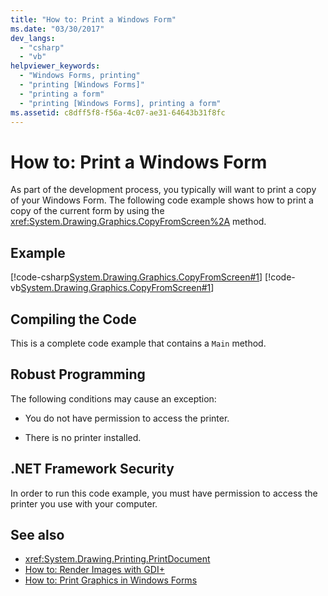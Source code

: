 ```yaml
---
title: "How to: Print a Windows Form"
ms.date: "03/30/2017"
dev_langs: 
  - "csharp"
  - "vb"
helpviewer_keywords: 
  - "Windows Forms, printing"
  - "printing [Windows Forms]"
  - "printing a form"
  - "printing [Windows Forms], printing a form"
ms.assetid: c8dff5f8-f56a-4c07-ae31-64643b31f8fc
---
```

# How to: Print a Windows Form
As part of the development process, you typically will want to print a copy of your Windows Form. The following code example shows how to print a copy of the current form by using the <xref:System.Drawing.Graphics.CopyFromScreen%2A> method.  
  
## Example  
 [!code-csharp[System.Drawing.Graphics.CopyFromScreen#1](../../../../samples/snippets/csharp/VS_Snippets_Winforms/System.Drawing.Graphics.CopyFromScreen/CS/Form1.cs#1)]
 [!code-vb[System.Drawing.Graphics.CopyFromScreen#1](../../../../samples/snippets/visualbasic/VS_Snippets_Winforms/System.Drawing.Graphics.CopyFromScreen/VB/Form1.vb#1)]  
  
## Compiling the Code  
 This is a complete code example that contains a `Main` method.  
  
## Robust Programming  
 The following conditions may cause an exception:  
  
-   You do not have permission to access the printer.  
  
-   There is no printer installed.  
  
## .NET Framework Security  
 In order to run this code example, you must have permission to access the printer you use with your computer.  
  
## See also
- <xref:System.Drawing.Printing.PrintDocument>
- [How to: Render Images with GDI+](../../../../docs/framework/winforms/advanced/how-to-render-images-with-gdi.md)
- [How to: Print Graphics in Windows Forms](../../../../docs/framework/winforms/advanced/how-to-print-graphics-in-windows-forms.md)
